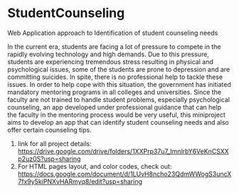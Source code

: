 # StudentCounseling
Web Application approach to Identification of student counseling needs

In the current era, students are facing a lot of pressure to compete in the rapidly evolving technology and high demands. Due to this pressure, students are experiencing  tremendous stress resulting in physical and psychological issues, some of the students are prone to depression and are committing suicides. In spite, there is no professional help to tackle these issues. In order to help cope with this situation, the government has initiated mandatory mentoring programs in all colleges and universities. Since the faculty are not trained to handle student problems, especially psychological counseling, an app developed under professional guidance that can help the faculty in the mentoring process would be very useful, this miniproject aims to develop an app that can identify student counseling needs and also offer certain counseling tips.

1. link for all project details: https://drive.google.com/drive/folders/1XXPrp37u7_ImnlrbY6VeKnCSXXp2uz0S?usp=sharing
2. For HTML pages layout, and color codes, check out: https://docs.google.com/document/d/1LUvH8ncho23QdmWWogS3uncX7fx9y5kiPNXvHARmyq8/edit?usp=sharing



 

